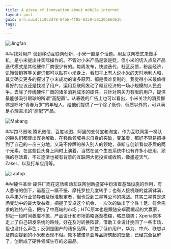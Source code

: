 ```yaml
---
title: A piece of innovation about mobile internet
layout: post
guid: urn:uuid:119c2d78-84b6-4f85-8359-50120b66d63b
tags:
  - 
---
```


![Jingfan](http://pic.yupoo.com/lishugo/Dx4bvGbs/VFgea.jpg)

###找对用户
谈到移动互联网创新，小米一直是个话题。用互联网模式来做手机，是小米提出并实际操作的。不管对小米产品是褒是贬，但小米的切入点及产品迭代模式是其他硬件厂商很少有的。每周发布，快速迭代，社区反馈，粉丝经济，饥饿营销等等关键词都可以贴在小米身上，看知乎上有人说[小米的天时地利人和](http://www.zhihu.com/question/21096220)，其实确实更多的探讨了小米成功的诸多原因，都是很难复制的。我觉得小米最值得看好的应该还是找准了用户，运用互联网发动了屌丝经济的一场小规模的人民战争。去除了传统硬件厂商的诸多消耗成本的硬件，只针对购买力有限的用户，提供最能够吸引眼球的所谓“高配置”。从春晚的广告上也可以看出，小米关注的消费群体是呼吁“青春万岁”的年轻人，给他们提供了一个除了低价、低质以外的，可以满足心理需求的“高配”产品。

![Mabang](http://pic.yupoo.com/lishugo/Dx4nfzHo/medish.jpg)

###跑马圈地
腾讯微信、百度地图、阿里的支付宝和淘宝，作为互联网第一梯队的巨头们都使出浑身解数，在移动领域寻求自身的突破，变革着，都好不容易把持到了自己的一亩三分地。又马不停蹄的杀入别人的领地，垄断与创新看似矛盾的两个元素，在这些巨头身上同时上演着。当然在这个生态系统中也有许多小应用，顽强的存活着，不过逐渐也被有背景的互联网大佬投资或收购，像墨迹天气、Zaker、以及打车应用等。

![Laptop](http://pic.yupoo.com/lishugo/Dx4l11kz/medish.jpg)

###硬件革命
硬件厂商在这场移动互联网创新盛宴中扮演着基础设施的作用，有人悲催的倒下，诺基亚一蹶不振、摩托罗拉几度转手；也有人接机赚的盆满钵满，以苹果为行业领导者及标准制定者，但也受到三星等公司的挑战。其实三星算是这场变动中的最大受益者，把握了安卓这个机会，一次次的做出了个性十足、符合需求的独特产品，把持了中高端的市场；HTC原本也是跟随安卓而崛起的大赢家，却近一段时间萎靡不振，产品设计和市场策略逐渐模糊，略显颓势；Xperia原本走上了自己研发系统的路线，好在及时转换阵营，借助工业设计挽回了一些市场，但也没什么声色；反倒是国产的诸多品牌，抓住了低价用户，华为、中兴、联想以及前面提到的小米都表现不俗。原本被诺基亚等品牌筑起的壁垒，已经完全瓦解了，创新成了硬件领域生存的必需品。

